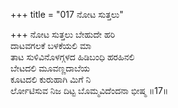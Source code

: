 +++
title = "017 ನೋಟ ಸುತ್ತಲು"

+++
ನೋಟ ಸುತ್ತಲು ಬೇಹುದೇ ಹರಿ  
ದಾಟವಗಲಕೆ ಬಳಕೆಯಲಿ ಮಾ  
ತಾಟ ಸುಳಿವಿನೊಳಗ್ಗಳದ ಹಿಡಿಬಂಧಿ ಹರಹಿನಲಿ  
ಬೇಟದಲಿ ಮೂವಣ್ಣದಾಬೆಯ  
ಕೂಟದಲಿ ಕುರುಹಾಗಿ ಮಿಗೆ ನಿ  
ರ್ಲೋಟಿಸುವ ನಿಜ ದಿಟ್ಟ ಬೊಮ್ಮವಿದೆಂದನಾ ಭೀಷ್ಮ    ॥17॥